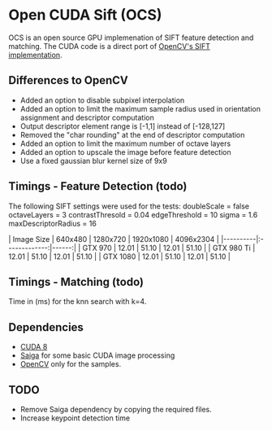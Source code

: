# Open CUDA Sift (OCS)

OCS is an open source GPU implemenation of SIFT feature detection and matching. The CUDA code is a direct port of [OpenCV's SIFT implementation](https://github.com/opencv/opencv_contrib/blob/master/modules/xfeatures2d/src/sift.cpp).


## Differences to OpenCV

 * Added an option to disable subpixel interpolation
 * Added an option to limit the maximum sample radius used in orientation assignment and descriptor computation
 * Output descriptor element range is [-1,1] instead of [-128,127]
 * Removed the "char rounding" at the end of descriptor computation
 * Added an option to limit the maximum number of octave layers
 * Added an option to upscale the image before feature detection
 * Use a fixed gaussian blur kernel size of 9x9


## Timings - Feature Detection (todo)

The following SIFT settings were used for the tests:
doubleScale = false
octaveLayers = 3
contrastThresold = 0.04
edgeThreshold = 10
sigma = 1.6
maxDescriptorRadius = 16


| Image Size   |      640x480      | 1280x720 | 1920x1080 | 4096x2304 | 
|----------|:-------------:|------:|
| GTX 970 |  12.01 | 51.10 | 12.01 | 51.10 |
| GTX 980 Ti |  12.01 | 51.10 | 12.01 | 51.10 |
| GTX 1080 | 12.01 | 51.10 | 12.01 | 51.10 |


## Timings - Matching (todo)

Time in (ms) for the knn search with k=4.


## Dependencies

 * [CUDA 8](https://developer.nvidia.com/cuda-downloads)
 * [Saiga](https://github.com/darglein/saiga) for some basic CUDA image processing
 * [OpenCV](https://github.com/opencv/opencv) only for the samples.

## TODO

 * Remove Saiga dependency by copying the required files.
 * Increase keypoint detection time


